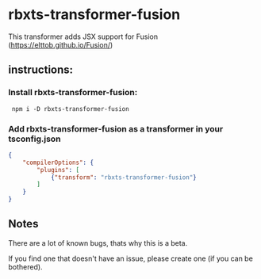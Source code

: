 # rbxts-transformer-fusion
This transformer adds JSX support for Fusion (https://elttob.github.io/Fusion/)

## instructions:
### Install rbxts-transformer-fusion:

``` npm i -D rbxts-transformer-fusion```

### Add rbxts-transformer-fusion as a transformer in your tsconfig.json

```json
{
	"compilerOptions": {
		"plugins": [
			{"transform": "rbxts-transformer-fusion"}
		]
	}
}
```

## Notes 
There are a lot of known bugs, thats why this is a beta.

If you find one that doesn't have an issue, please create one (if you can be bothered).